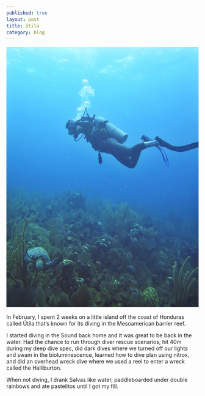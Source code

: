 ```yaml
---
published: true
layout: post
title: Útila
category: blog
---
```


<img src="/images/utila.jpg" class="inline-image">

In February, I spent 2 weeks on a little island off the coast of Honduras called Útila that’s known for its diving in the Mesoamerican barrier reef.

I started diving in the Sound back home and it was great to be back in the water. Had the chance to run through diver rescue scenarios, hit 40m during my deep dive spec, did dark dives where we turned off our lights and swam in the bioluminescence, learned how to dive plan using nitrox, and did an overhead wreck dive where we used a reel to enter a wreck called the Halliburton.

When not diving, I drank Salvas like water, paddleboarded under double rainbows and ate pastelitos until I got my fill.